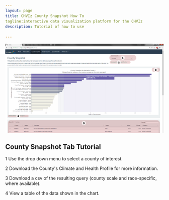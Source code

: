 ```yaml
---
layout: page
title: CHVIz County Snapshot How To
tagline:interactive data visualization platform for the CHVIz
description: Tutorial of how to use 

---
```


![](https://raw.githubusercontent.com/vargovargo/CHVIr/master/CHVIz/images/snapshot.png)


## County Snapshot Tab Tutorial

1 Use the drop down menu to select a county of interest.

2 Download the County's Climate and Health Profile for more information.

3 Download a csv of the resulting query (county scale and race-specific, where available). 

4  View a table of the data shown in the chart. 

